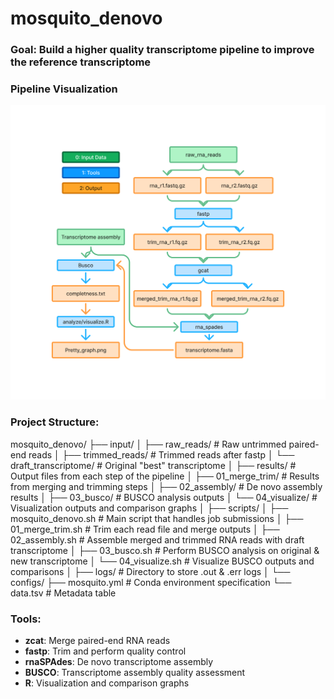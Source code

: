 # mosquito_denovo

### Goal: Build a higher quality transcriptome pipeline to improve the reference transcriptome


### Pipeline Visualization
   ![Pipeline visualization](mosquito_denovo_pipeline.png)


### Project Structure:
mosquito_denovo/
├── input/
│   ├── raw_reads/                   # Raw untrimmed paired-end reads
│   ├── trimmed_reads/               # Trimmed reads after fastp
│   └── draft_transcriptome/         # Original "best" transcriptome
│
├── results/                         # Output files from each step of the pipeline
│   ├── 01_merge_trim/               # Results from merging and trimming steps
│   ├── 02_assembly/                 # De novo assembly results
│   ├── 03_busco/                    # BUSCO analysis outputs
│   └── 04_visualize/                # Visualization outputs and comparison graphs
│
├── scripts/
│   ├── mosquito_denovo.sh           # Main script that handles job submissions
│   ├── 01_merge_trim.sh             # Trim each read file and merge outputs
│   ├── 02_assembly.sh               # Assemble merged and trimmed RNA reads with draft transcriptome
│   ├── 03_busco.sh                  # Perform BUSCO analysis on original & new transcriptome
│   └── 04_visualize.sh              # Visualize BUSCO outputs and comparisons
│
├── logs/                            # Directory to store .out & .err logs
│
└── configs/
    ├── mosquito.yml                 # Conda environment specification
    └── data.tsv                     # Metadata table


### Tools:
- **zcat**: Merge paired-end RNA reads
- **fastp**: Trim and perform quality control
- **rnaSPAdes**: De novo transcriptome assembly
- **BUSCO**: Transcriptome assembly quality assessment
- **R**: Visualization and comparison graphs
